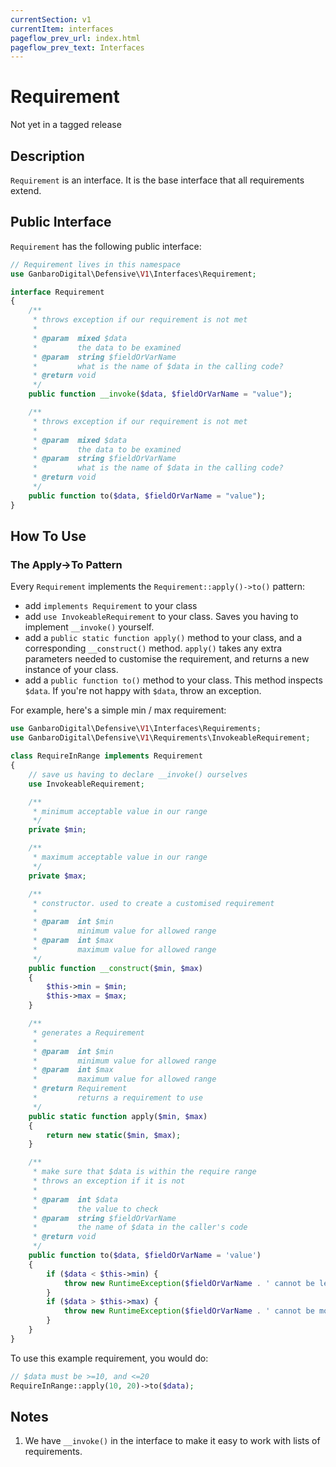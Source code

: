 ```yaml
---
currentSection: v1
currentItem: interfaces
pageflow_prev_url: index.html
pageflow_prev_text: Interfaces
---
```


# Requirement

<div class="callout warning">
Not yet in a tagged release
</div>

## Description

`Requirement` is an interface. It is the base interface that all requirements extend.

## Public Interface

`Requirement` has the following public interface:

```php
// Requirement lives in this namespace
use GanbaroDigital\Defensive\V1\Interfaces\Requirement;

interface Requirement
{
    /**
     * throws exception if our requirement is not met
     *
     * @param  mixed $data
     *         the data to be examined
     * @param  string $fieldOrVarName
     *         what is the name of $data in the calling code?
     * @return void
     */
    public function __invoke($data, $fieldOrVarName = "value");

    /**
     * throws exception if our requirement is not met
     *
     * @param  mixed $data
     *         the data to be examined
     * @param  string $fieldOrVarName
     *         what is the name of $data in the calling code?
     * @return void
     */
    public function to($data, $fieldOrVarName = "value");
}
```

## How To Use

### The Apply->To Pattern

Every `Requirement` implements the `Requirement::apply()->to()` pattern:

* add `implements Requirement` to your class
* add `use InvokeableRequirement` to your class. Saves you having to implement `__invoke()` yourself.
* add a `public static function apply()` method to your class, and a corresponding `__construct()` method. `apply()` takes any extra parameters needed to customise the requirement, and returns a new instance of your class.
* add a `public function to()` method to your class. This method inspects `$data`. If you're not happy with `$data`, throw an exception.

For example, here's a simple min / max requirement:

```php
use GanbaroDigital\Defensive\V1\Interfaces\Requirements;
use GanbaroDigital\Defensive\V1\Requirements\InvokeableRequirement;

class RequireInRange implements Requirement
{
    // save us having to declare __invoke() ourselves
    use InvokeableRequirement;

    /**
     * minimum acceptable value in our range
     */
    private $min;

    /**
     * maximum acceptable value in our range
     */
    private $max;

    /**
     * constructor. used to create a customised requirement
     *
     * @param  int $min
     *         minimum value for allowed range
     * @param  int $max
     *         maximum value for allowed range
     */
    public function __construct($min, $max)
    {
        $this->min = $min;
        $this->max = $max;
    }

    /**
     * generates a Requirement
     *
     * @param  int $min
     *         minimum value for allowed range
     * @param  int $max
     *         maximum value for allowed range
     * @return Requirement
     *         returns a requirement to use
     */
    public static function apply($min, $max)
    {
        return new static($min, $max);
    }

    /**
     * make sure that $data is within the require range
     * throws an exception if it is not
     *
     * @param  int $data
     *         the value to check
     * @param  string $fieldOrVarName
     *         the name of $data in the caller's code
     * @return void
     */
    public function to($data, $fieldOrVarName = 'value')
    {
        if ($data < $this->min) {
            throw new RuntimeException($fieldOrVarName . ' cannot be less than ' . $this->min);
        }
        if ($data > $this->max) {
            throw new RuntimeException($fieldOrVarName . ' cannot be more than ' . $this->max);
        }
    }
}
```

To use this example requirement, you would do:

```php
// $data must be >=10, and <=20
RequireInRange::apply(10, 20)->to($data);
```

## Notes

1. We have `__invoke()` in the interface to make it easy to work with lists of requirements.

